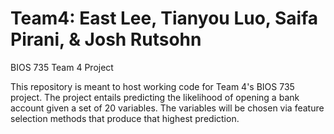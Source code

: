 # Team4: East Lee, Tianyou Luo, Saifa Pirani, & Josh Rutsohn
BIOS 735 Team 4 Project

This repository is meant to host working code for Team 4's BIOS 735 project.  The project entails predicting the likelihood of opening a bank account given a set of 20 variables.  The variables will be chosen via feature selection methods that produce that highest prediction.
